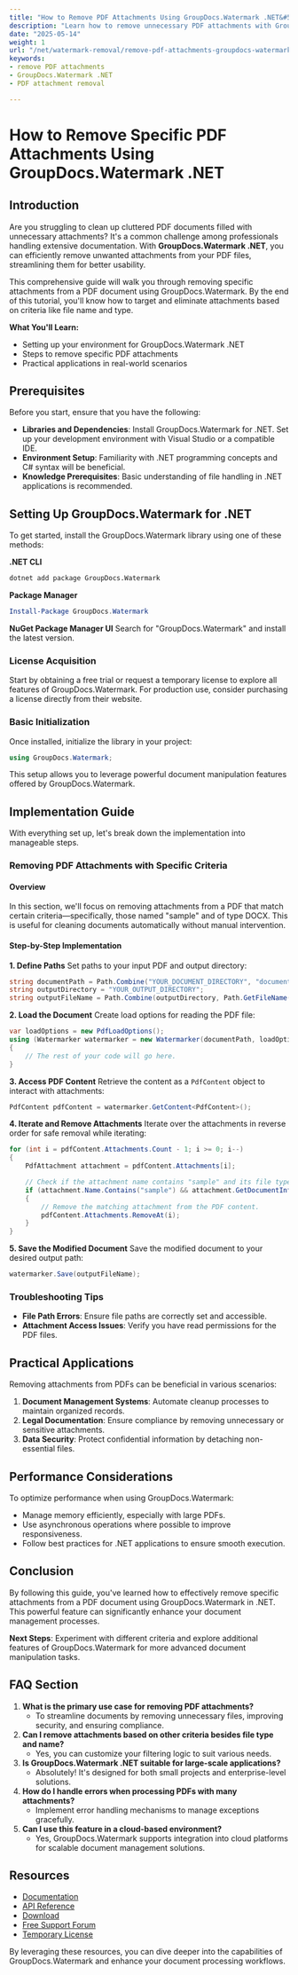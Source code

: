 ```yaml
---
title: "How to Remove PDF Attachments Using GroupDocs.Watermark .NET&#58; A Step-by-Step Guide"
description: "Learn how to remove unnecessary PDF attachments with GroupDocs.Watermark .NET. Follow this step-by-step guide for streamlined document management."
date: "2025-05-14"
weight: 1
url: "/net/watermark-removal/remove-pdf-attachments-groupdocs-watermark-net/"
keywords:
- remove PDF attachments
- GroupDocs.Watermark .NET
- PDF attachment removal

---
```



# How to Remove Specific PDF Attachments Using GroupDocs.Watermark .NET

## Introduction

Are you struggling to clean up cluttered PDF documents filled with unnecessary attachments? It's a common challenge among professionals handling extensive documentation. With **GroupDocs.Watermark .NET**, you can efficiently remove unwanted attachments from your PDF files, streamlining them for better usability.

This comprehensive guide will walk you through removing specific attachments from a PDF document using GroupDocs.Watermark. By the end of this tutorial, you'll know how to target and eliminate attachments based on criteria like file name and type.

**What You'll Learn:**
- Setting up your environment for GroupDocs.Watermark .NET
- Steps to remove specific PDF attachments
- Practical applications in real-world scenarios

## Prerequisites

Before you start, ensure that you have the following:
- **Libraries and Dependencies**: Install GroupDocs.Watermark for .NET. Set up your development environment with Visual Studio or a compatible IDE.
- **Environment Setup**: Familiarity with .NET programming concepts and C# syntax will be beneficial.
- **Knowledge Prerequisites**: Basic understanding of file handling in .NET applications is recommended.

## Setting Up GroupDocs.Watermark for .NET

To get started, install the GroupDocs.Watermark library using one of these methods:

**.NET CLI**
```bash
dotnet add package GroupDocs.Watermark
```

**Package Manager**
```powershell
Install-Package GroupDocs.Watermark
```

**NuGet Package Manager UI**
Search for "GroupDocs.Watermark" and install the latest version.

### License Acquisition

Start by obtaining a free trial or request a temporary license to explore all features of GroupDocs.Watermark. For production use, consider purchasing a license directly from their website.

### Basic Initialization

Once installed, initialize the library in your project:
```csharp
using GroupDocs.Watermark;
```
This setup allows you to leverage powerful document manipulation features offered by GroupDocs.Watermark.

## Implementation Guide

With everything set up, let's break down the implementation into manageable steps.

### Removing PDF Attachments with Specific Criteria

#### Overview
In this section, we'll focus on removing attachments from a PDF that match certain criteria—specifically, those named "sample" and of type DOCX. This is useful for cleaning documents automatically without manual intervention.

#### Step-by-Step Implementation
**1. Define Paths**
Set paths to your input PDF and output directory:
```csharp
string documentPath = Path.Combine("YOUR_DOCUMENT_DIRECTORY", "document.pdf");
string outputDirectory = "YOUR_OUTPUT_DIRECTORY";
string outputFileName = Path.Combine(outputDirectory, Path.GetFileName(documentPath));
```
**2. Load the Document**
Create load options for reading the PDF file:
```csharp
var loadOptions = new PdfLoadOptions();
using (Watermarker watermarker = new Watermarker(documentPath, loadOptions))
{
    // The rest of your code will go here.
}
```
**3. Access PDF Content**
Retrieve the content as a `PdfContent` object to interact with attachments:
```csharp
PdfContent pdfContent = watermarker.GetContent<PdfContent>();
```
**4. Iterate and Remove Attachments**
Iterate over the attachments in reverse order for safe removal while iterating:
```csharp
for (int i = pdfContent.Attachments.Count - 1; i >= 0; i--)
{
    PdfAttachment attachment = pdfContent.Attachments[i];

    // Check if the attachment name contains "sample" and its file type is DOCX.
    if (attachment.Name.Contains("sample") && attachment.GetDocumentInfo().FileType == FileType.DOCX)
    {
        // Remove the matching attachment from the PDF content.
        pdfContent.Attachments.RemoveAt(i);
    }
}
```
**5. Save the Modified Document**
Save the modified document to your desired output path:
```csharp
watermarker.Save(outputFileName);
```
### Troubleshooting Tips
- **File Path Errors**: Ensure file paths are correctly set and accessible.
- **Attachment Access Issues**: Verify you have read permissions for the PDF files.

## Practical Applications
Removing attachments from PDFs can be beneficial in various scenarios:
1. **Document Management Systems**: Automate cleanup processes to maintain organized records.
2. **Legal Documentation**: Ensure compliance by removing unnecessary or sensitive attachments.
3. **Data Security**: Protect confidential information by detaching non-essential files.

## Performance Considerations
To optimize performance when using GroupDocs.Watermark:
- Manage memory efficiently, especially with large PDFs.
- Use asynchronous operations where possible to improve responsiveness.
- Follow best practices for .NET applications to ensure smooth execution.

## Conclusion
By following this guide, you've learned how to effectively remove specific attachments from a PDF document using GroupDocs.Watermark in .NET. This powerful feature can significantly enhance your document management processes.

**Next Steps**: Experiment with different criteria and explore additional features of GroupDocs.Watermark for more advanced document manipulation tasks.

## FAQ Section
1. **What is the primary use case for removing PDF attachments?**
   - To streamline documents by removing unnecessary files, improving security, and ensuring compliance.
2. **Can I remove attachments based on other criteria besides file type and name?**
   - Yes, you can customize your filtering logic to suit various needs.
3. **Is GroupDocs.Watermark .NET suitable for large-scale applications?**
   - Absolutely! It's designed for both small projects and enterprise-level solutions.
4. **How do I handle errors when processing PDFs with many attachments?**
   - Implement error handling mechanisms to manage exceptions gracefully.
5. **Can I use this feature in a cloud-based environment?**
   - Yes, GroupDocs.Watermark supports integration into cloud platforms for scalable document management solutions.

## Resources
- [Documentation](https://docs.groupdocs.com/watermark/net/)
- [API Reference](https://reference.groupdocs.com/watermark/net)
- [Download](https://releases.groupdocs.com/watermark/net/)
- [Free Support Forum](https://forum.groupdocs.com/c/watermark/10)
- [Temporary License](https://purchase.groupdocs.com/temporary-license)

By leveraging these resources, you can dive deeper into the capabilities of GroupDocs.Watermark and enhance your document processing workflows.

